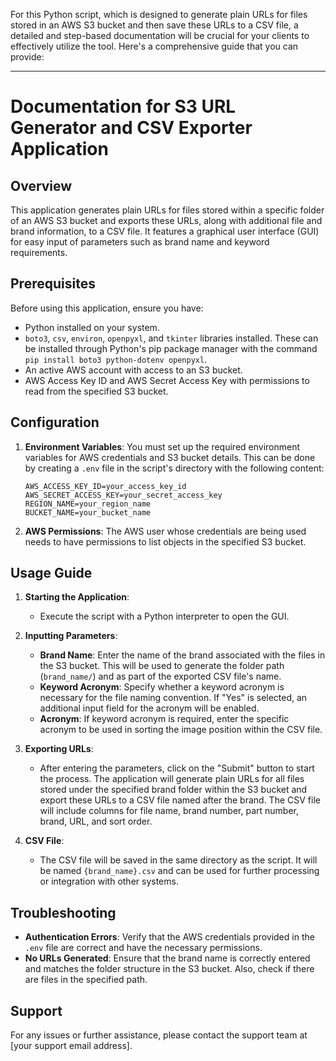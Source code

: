For this Python script, which is designed to generate plain URLs for files stored in an AWS S3 bucket and then save these URLs to a CSV file, a detailed and step-based documentation will be crucial for your clients to effectively utilize the tool. Here's a comprehensive guide that you can provide:

---

# Documentation for S3 URL Generator and CSV Exporter Application

## Overview

This application generates plain URLs for files stored within a specific folder of an AWS S3 bucket and exports these URLs, along with additional file and brand information, to a CSV file. It features a graphical user interface (GUI) for easy input of parameters such as brand name and keyword requirements.

## Prerequisites

Before using this application, ensure you have:

- Python installed on your system.
- `boto3`, `csv`, `environ`, `openpyxl`, and `tkinter` libraries installed. These can be installed through Python's pip package manager with the command `pip install boto3 python-dotenv openpyxl`.
- An active AWS account with access to an S3 bucket.
- AWS Access Key ID and AWS Secret Access Key with permissions to read from the specified S3 bucket.

## Configuration

1. **Environment Variables**: You must set up the required environment variables for AWS credentials and S3 bucket details. This can be done by creating a `.env` file in the script's directory with the following content:

   ```
   AWS_ACCESS_KEY_ID=your_access_key_id
   AWS_SECRET_ACCESS_KEY=your_secret_access_key
   REGION_NAME=your_region_name
   BUCKET_NAME=your_bucket_name
   ```

2. **AWS Permissions**: The AWS user whose credentials are being used needs to have permissions to list objects in the specified S3 bucket.

## Usage Guide

1. **Starting the Application**:
   - Execute the script with a Python interpreter to open the GUI.

2. **Inputting Parameters**:
   - **Brand Name**: Enter the name of the brand associated with the files in the S3 bucket. This will be used to generate the folder path (`brand_name/`) and as part of the exported CSV file's name.
   - **Keyword Acronym**: Specify whether a keyword acronym is necessary for the file naming convention. If "Yes" is selected, an additional input field for the acronym will be enabled.
   - **Acronym**: If keyword acronym is required, enter the specific acronym to be used in sorting the image position within the CSV file.

3. **Exporting URLs**:
   - After entering the parameters, click on the "Submit" button to start the process. The application will generate plain URLs for all files stored under the specified brand folder within the S3 bucket and export these URLs to a CSV file named after the brand. The CSV file will include columns for file name, brand number, part number, brand, URL, and sort order.

4. **CSV File**: 
   - The CSV file will be saved in the same directory as the script. It will be named `{brand_name}.csv` and can be used for further processing or integration with other systems.

## Troubleshooting

- **Authentication Errors**: Verify that the AWS credentials provided in the `.env` file are correct and have the necessary permissions.
- **No URLs Generated**: Ensure that the brand name is correctly entered and matches the folder structure in the S3 bucket. Also, check if there are files in the specified path.

## Support

For any issues or further assistance, please contact the support team at [your support email address].
